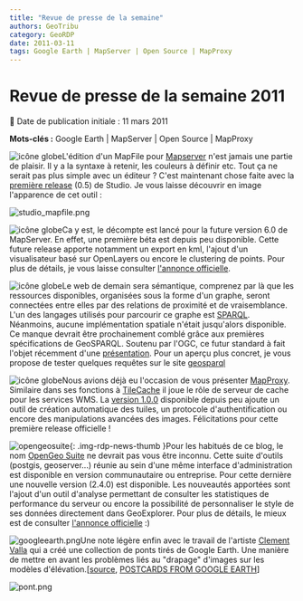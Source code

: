 ```yaml
---
title: "Revue de presse de la semaine"
authors: GeoTribu
category: GeoRDP
date: 2011-03-11
tags: Google Earth | MapServer | Open Source | MapProxy
---
```


# Revue de presse de la semaine 2011

:calendar: Date de publication initiale : 11 mars 2011

**Mots-clés :** Google Earth | MapServer | Open Source | MapProxy

![icône globe](https://cdn.geotribu.fr/img/internal/icons-rdp-news/world.png)L'édition d'un MapFile pour [Mapserver](http://mapserver.org/) n'est jamais une partie de plaisir. Il y a la syntaxe à retenir, les couleurs à définir etc. Tout ça ne serait pas plus simple avec un éditeur ? C'est maintenant chose faite avec la [première release](http://www.camptocamp.com/en/blog/2011/03/studio-0-5-release/) (0.5) de Studio. Je vous laisse découvrir en image l'apparence de cet outil :

 ![studio_mapfile.png](http://geotribu.net/sites/default/files/Tuto/img/mapfish/studio_mapfile.png)

 ![icône globe](https://cdn.geotribu.fr/img/logos-icones/logiciels_librairies/mapserver.png)Ca y est, le décompte est lancé pour la future version 6.0 de MapServer. En effet, une première béta est depuis peu disponible. Cette future release apporte notamment un export en kml, l'ajout d'un visualisateur basé sur OpenLayers ou encore le clustering de points. Pour plus de détails, je vous laisse consulter [l'annonce officielle](http://lists.osgeo.org/pipermail/mapserver-dev/2011-March/010901.html).

 ![icône globe](https://cdn.geotribu.fr/img/internal/icons-rdp-news/world.png)Le web de demain sera sémantique, comprenez par là que les ressources disponibles, organisées sous la forme d'un graphe, seront connectées entre elles par des relations de proximité et de vraisemblance. L'un des langages utilisés pour parcourir ce graphe est [SPARQL](https://fr.wikipedia.org/wiki/SPARQL). Néanmoins, aucune implémentation spatiale n'était jusqu'alors disponible. Ce manque devrait être prochainement comblé grâce aux premières spécifications de GeoSPARQL. Soutenu par l'OGC, ce futur standard à fait l'objet récemment d'une [présentation](http://www.ogcnetwork.net/system/files/Spatial_SPARQL_Lopez.pdf "GeoSPARQL"). Pour un aperçu plus concret, je vous propose de tester quelques requêtes sur le site [geosparql](http://geosparql.appspot.com)

 ![icône globe](http://www.geotribu.net/sites/default/files/Tuto/img/Blog/proxy/logo.png)Nous avions déjà eu l'occasion de vous présenter [MapProxy](http://mapproxy.org/). Similaire dans ses fonctions à [TileCache](http://tilecache.org/) il joue le rôle de serveur de cache pour les services WMS. La [version 1.0.0](http://mapproxy.org/blog/new-mapproxy-1.0.0-release/) disponible depuis peu ajoute un outil de création automatique des tuiles, un protocole d'authentification ou encore des manipulations avancées des images. Félicitations pour cette première release officielle !

 ![opengeosuite](https://cdn.geotribu.fr/img/logos-icones/logiciels_librairies/opengeosuite.png){: .img-rdp-news-thumb }Pour les habitués de ce blog, le nom [OpenGeo Suite](http://opengeo.org/products/suite/) ne devrait pas vous être inconnu. Cette suite d'outils (postgis, geoserver...) réunie au sein d'une même interface d'administration est disponible en version communautaire ou entreprise. Pour cette dernière une nouvelle version (2.4.0) est disponible. Les nouveautés apportées sont l'ajout d'un outil d'analyse permettant de consulter les statistiques de performance du serveur ou encore la possibilité de personnaliser le style de ses données directement dans GeoExplorer. Pour plus de détails, le mieux est de consulter [l'annonce officielle](http://blog.opengeo.org/2011/03/07/opengeo-suite-enterprise-edition-2-4-0-released/) :)

 ![googleearth.png](http://www.geotribu.net/sites/default/files/Tuto/img/googleearth.png)Une note légère enfin avec le travail de l'artiste [Clement Valla](http://clementvalla.com/) qui a créé une collection de ponts tirés de Google Earth. Une manière de mettre en avant les problèmes liés au "drapage" d'images sur les modèles d'élévation.[[source](http://www.laboiteverte.fr/les-ponts-de-google-earth/), [POSTCARDS FROM GOOGLE EARTH](http://clementvalla.com/index.php?/work/bridges/)]

 ![pont.png](http://www.geotribu.net/sites/default/files/Tuto/img/pont.png)
